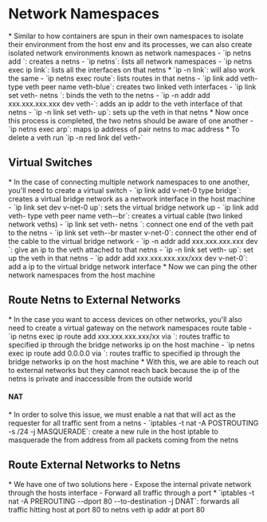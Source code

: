 <h1>Network Namespaces</h1>
* Similar to how containers are spun in their own namespaces to isolate their environment from the host env and its processes, we can also create isolated network environments known as network namespaces
  - `ip netns add <netns-name>`: creates a netns
  - `ip netns`: lists all network namespaces
  - `ip netns exec <netns-name> ip link`: lists all the interfaces on that netns
    * `ip -n <netns-name> link`: will also work the same
  - `ip netns exec <netns-name> route`: lists routes in that netns
  - `ip link add veth-<netns-name> type veth peer name veth-blue`: creates two linked veth interfaces
  - `ip link set veth-<netns-name> netns <netns-name>`: binds the veth to the netns
  - `ip -n <netns-name> addr add xxx.xxx.xxx.xxx dev veth-<netns-name>`: adds an ip addr to the veth interface of that netns
  - `ip -n <netns-name> link set veth-<netns-name> up`: sets up the veth in that netns
* Now once this process is completed, the two netns should be aware of one another
  - `ip netns exec <netns-name> arp`: maps ip address of pair netns to mac address
* To delete a veth run `ip -n red link del veth-<netns-name>`
<h2>Virtual Switches</h2>
* In the case of connecting multiple network namespaces to one another, you'll need to create a virtual switch
  - `ip link add v-net-0 type bridge`: creates a virtual bridge network as a network interface in the host machine
  - `ip link set dev v-net-0 up`: sets the virtual bridge network up
  - `ip link add veth-<netns-name> type veth peer name veth-<netns-name>-br`: creates a virtual cable (two linked network veths)
  - `ip link set veth-<netns-name> netns <netns-name>`: connect one end of the veth pait to the netns
  - `ip link set veth-<netns-name>-br master v-net-0`: connect the other end of the cable to the virtual bridge network
  - `ip -n <netns-name> addr add xxx.xxx.xxx.xxx dev <netns-name>`: give an ip to the veth attached to that netns
  - `ip -n <netns-name> link set veth-<netns-name> up`: set up the veth in that netns
  - `ip addr add xxx.xxx.xxx.xxx/xxx dev v-net-0`: add a ip to the virtual bridge network interface
    * Now we can ping the other network namespaces from the host machine
<h2>Route Netns to External Networks</h2>
* In the case you want to access devices on other networks, you'll also need to create a virtual gateway on the network namespaces route table
  - `ip netns exec <netns-name> ip route add xxx.xxx.xxx.xxx/xx via <br-network-ip-addr>`: routes traffic to specified ip through the bridge networks ip on the host machine
  - `ip netns exec <netns-name> ip route add 0.0.0.0 via <br-network-ip-addr>`: routes traffic to specified ip through the bridge networks ip on the host machine
* With this, we are able to reach out to external networks but they cannot reach back because the ip of the netns is private and inaccessible from the outside world
<h4>NAT</h4>
* In order to solve this issue, we must enable a nat that will act as the requester for all traffic sent from a netns
  - `iptables -t nat -A POSTROUTING -s <br-network-cidr>/24 -j MASQUERADE`: create a new rule in the host iptable to masquerade the from address from all packets coming from the netns
<h2>Route External Networks to Netns</h2>
* We have one of two solutions here
  - Expose the internal private network through the hosts interface
  - Forward all traffic through a port
    * `iptables -t nat -A PREROUTING --dport 80 --to-destination <netns-veth-ip-addr> -j DNAT`: forwards all traffic hitting host at port 80 to netns veth ip addr at port 80
